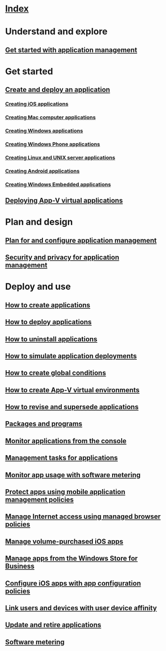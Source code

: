 # [Index](index.md)
# Understand and explore
## [Get started with application management](apps/understand/get-started-with-application-management.md)
# Get started
## [Create and deploy an application](apps/get-started/create-and-deploy-an-application.md)
### [Creating iOS applications](apps/get-started/creating-ios-applications.md)
### [Creating Mac computer applications](apps/get-started/creating-mac-computer-applications.md)
### [Creating Windows applications](apps/get-started/creating-windows-applications.md)
### [Creating Windows Phone applications](apps/get-started/creating-windows-phone-applications.md)
### [Creating Linux and UNIX server applications](apps/get-started/creating-linux-and-unix-server-applications.md)
### [Creating Android applications](apps/get-started/creating-android-applications.md)
### [Creating Windows Embedded applications](apps/get-started/creating-windows-embedded-applications.md)
## [Deploying App-V virtual applications](apps/get-started/deploying-app-v-virtual-applications.md)
# Plan and design
## [Plan for and configure application management](apps/plan-design/plan-for-and-configure-application-management.md)
## [Security and privacy for application management](apps/plan-design/security-and-privacy-for-application-management.md)
# Deploy and use
## [How to create applications](apps/deploy-use/create-applications.md)
## [How to deploy applications](apps/deploy-use/deploy-applications.md)
## [How to uninstall applications](apps/deploy-use/uninstall-applications.md)
## [How to simulate application deployments](apps/deploy-use/simulate-application-deployments.md)
## [How to create global conditions](apps/deploy-use/create-global-conditions.md)
## [How to create App-V virtual environments](apps/deploy-use/create-app-v-virtual-environments.md)
## [How to revise and supersede applications](apps/deploy-use/revise-and-supersede-applications.md)
## [Packages and programs](apps/deploy-use/packages-and-programs.md)
## [Monitor applications from the console](apps/deploy-use/monitor-applications-from-the-console.md)
## [Management tasks for applications](apps/deploy-use/management-tasks-applications.md)
## [Monitor app usage with software metering](apps/deploy-use/monitor-app-usage-with-software-metering.md)
## [Protect apps using mobile application management policies](apps/deploy-use/protect-apps-using-mam-policies.md)
## [Manage Internet access using managed browser policies](apps/deploy-use/manage-internet-access-using-managed-browser-policies.md)
## [Manage volume-purchased iOS apps](apps/deploy-use/manage-volume-purchased-ios-apps.md)
## [Manage apps from the Windows Store for Business](apps/deploy-use/manage-apps-from-the-windows-store-for-business.md)
## [Configure iOS apps with app configuration policies](apps/deploy-use/configure-ios-apps-with-app-configuration-policies.md)
## [Link users and devices with user device affinity](apps/deploy-use/link-users-and-devices-with-user-device-affinity.md)
## [Update and retire applications](apps/deploy-use/update-and-retire-applications.md)
## [Software metering](apps/deploy-use/software-metering.md)